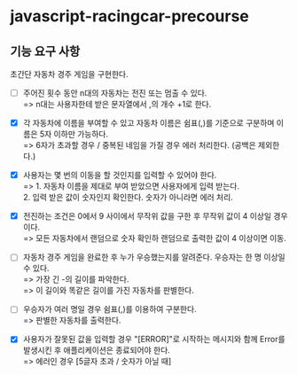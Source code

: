 # javascript-racingcar-precourse

## 기능 요구 사항

초간단 자동차 경주 게임을 구현한다.

- [ ] 주어진 횟수 동안 n대의 자동차는 전진 또는 멈출 수 있다.  
  => n대는 사용자한테 받은 문자열에서 ,의 개수 +1로 한다.

- [x] 각 자동차에 이름을 부여할 수 있고 자동차 이름은 쉼표(,)를 기준으로 구분하며 이름은 5자 이하만 가능하다.  
  => 6자가 초과할 경우 / 중복된 네임을 가질 경우 에러 처리한다. (공백은 제외한다.)

- [x] 사용자는 몇 번의 이동을 할 것인지를 입력할 수 있어야 한다.  
  => 1. 자동차 이름을 제대로 부여 받았으면 사용자에게 입력 받는다.  
     2. 입력 받은 값이 숫자인지 확인한다. 숫자가 아니라면 에러 처리.

- [x] 전진하는 조건은 0에서 9 사이에서 무작위 값을 구한 후 무작위 값이 4 이상일 경우이다.  
  => 모든 자동차에서 랜덤으로 숫자 확인하 랜덤으로 출력한 값이 4 이상이면 이동.  

- [ ] 자동차 경주 게임을 완료한 후 누가 우승했는지를 알려준다. 우승자는 한 명 이상일 수 있다.  
  => 가장 긴 -의 길이를 파악한다.  
     => 이 길이와 똑같은 길이를 가진 자동차를 판별한다.

- [ ] 우승자가 여러 명일 경우 쉼표(,)를 이용하여 구분한다.  
  => 판별한 자동차를 출력한다.

- [x] 사용자가 잘못된 값을 입력할 경우 "[ERROR]"로 시작하는 메시지와 함께 Error를 발생시킨 후 애플리케이션은 종료되어야 한다.  
  => 에러인 경우 [5글자 초과 / 숫자가 아닐 때]
